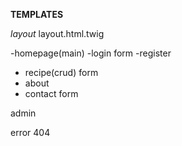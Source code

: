 **TEMPLATES**

*layout*  layout.html.twig

-homepage(main)
-login
    form
-register
   
- recipe(crud)
    form
- about
- contact
    form

admin

error 404
